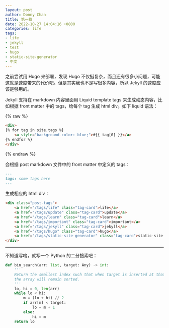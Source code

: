 ```yaml
---
layout: post
author: Donny Chan
title: 第一篇
date: 2022-10-27 14:04:16 +0800
categories: life
tags: 
- life
- jekyll
- test
- hugo
- static-site-generator
- 中文
---
```


之前尝试用 Hugo 来部署，发现 Hugo 不仅挺复杂，而且还有很多小问题，可能这就是速度带来的代价吧。但是其实我也不是写很多内容，所以 Jekyll 的速度应该是够用的。

Jekyll 支持在 markdown 内容里面用 Liquid template tags 来生成动态内容，比如根据 front matter 中的 tags，给每个 tag 生成 html div。如下 liquid 语法：

{% raw %}
```html
<div>
{% for tag in site.tags %}
    <a style="background-color: blue;">#{{ tag[0] }}</a>
{% endfor %}
</div>
```
{% endraw %}

<!-- more -->

会根据 post markdown 文件中的 front matter 中定义的 tags：

```markdown
---
tags: some tags here
---
```

生成相应的 html div：

```html
<div class="post-tags">
    <a href="/tags/life" class="tag-card">life</a>
    <a href="/tags/update" class="tag-card">update</a>
    <a href="/tags/learn" class="tag-card">learn</a>
    <a href="/tags/important" class="tag-card">important</a>
    <a href="/tags/jekyll" class="tag-card">jekyll</a>
    <a href="/tags/hugo" class="tag-card">hugo</a>
    <a href="/tags/static-site-generator" class="tag-card">static-site-generator</a>
</div>
```

---

不知道写啥，就写一个 Python 的二分搜索吧：

```python
def bin_search(arr: list, target: Any) -> int:
    '''
    Return the smallest index such that when target is inserted at that index,
    the array will remain sorted.
    '''
    lo, hi = 0, len(arr)
    while lo < hi:
        m = (lo + hi) // 2
        if arr[m] < target:
            lo = m + 1
        else:
            hi = m
    return lo
```